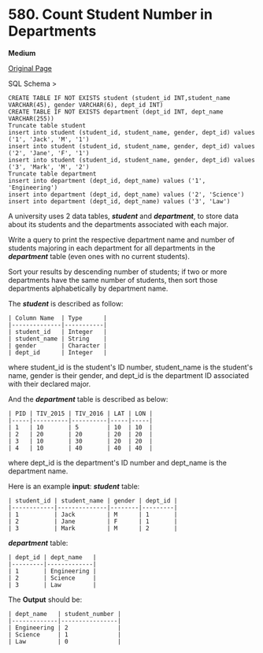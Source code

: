 # 580. Count Student Number in Departments

**Medium**

[Original Page](https://leetcode.com/problems/count-student-number-in-departments/)

SQL Schema >
```
CREATE TABLE IF NOT EXISTS student (student_id INT,student_name VARCHAR(45), gender VARCHAR(6), dept_id INT)
CREATE TABLE IF NOT EXISTS department (dept_id INT, dept_name VARCHAR(255))
Truncate table student
insert into student (student_id, student_name, gender, dept_id) values ('1', 'Jack', 'M', '1')
insert into student (student_id, student_name, gender, dept_id) values ('2', 'Jane', 'F', '1')
insert into student (student_id, student_name, gender, dept_id) values ('3', 'Mark', 'M', '2')
Truncate table department
insert into department (dept_id, dept_name) values ('1', 'Engineering')
insert into department (dept_id, dept_name) values ('2', 'Science')
insert into department (dept_id, dept_name) values ('3', 'Law')
```

A university uses 2 data tables, ___student___ and ___department___, to store data about its students and the departments associated with each major.

Write a query to print the respective department name and number of students majoring in each department for all departments in the ___department___ table (even ones with no current students).

Sort your results by descending number of students; if two or more departments have the same number of students, then sort those departments alphabetically by department name.

The ___student___ is described as follow:
```
| Column Name  | Type      |
|--------------|-----------|
| student_id   | Integer   |
| student_name | String    |
| gender       | Character |
| dept_id      | Integer   |
```

where student_id is the student's ID number, student_name is the student's name, gender is their gender, and dept_id is the department ID associated with their declared major.

And the ___department___ table is described as below:
```
| PID | TIV_2015 | TIV_2016 | LAT | LON |
|-----|----------|----------|-----|-----|
| 1   | 10       | 5        | 10  | 10  |
| 2   | 20       | 20       | 20  | 20  |
| 3   | 10       | 30       | 20  | 20  |
| 4   | 10       | 40       | 40  | 40  |
```

where dept_id is the department's ID number and dept_name is the department name.

Here is an example __input__:
___student___ table:
```
| student_id | student_name | gender | dept_id |
|------------|--------------|--------|---------|
| 1          | Jack         | M      | 1       |
| 2          | Jane         | F      | 1       |
| 3          | Mark         | M      | 2       |
```

___department___ table:
```
| dept_id | dept_name   |
|---------|-------------|
| 1       | Engineering |
| 2       | Science     |
| 3       | Law         |
```

The __Output__ should be:
```
| dept_name   | student_number |
|-------------|----------------|
| Engineering | 2              |
| Science     | 1              |
| Law         | 0              |
```
